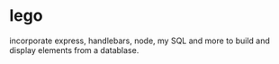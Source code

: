 # lego
incorporate express, handlebars, node, my SQL and more to build and display elements from a datablase.
